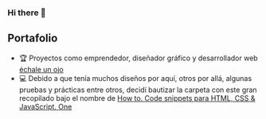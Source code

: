 ### Hi there 👋

<!--
**luisangelmaciel/luisangelmaciel** is a ✨ _special_ ✨ repository because its `README.md` (this file) appears on your GitHub profile.

Here are some ideas to get you started:

- 🔭 I’m currently working on ...
- 🌱 I’m currently learning ...
- 👯 I’m looking to collaborate on ...
- 🤔 I’m looking for help with ...
- 💬 Ask me about ...
- 📫 How to reach me: ...
- 😄 Pronouns: ...
- ⚡ Fun fact: ...
-->

## Portafolio
-  🏆 Proyectos como emprendedor, diseñador gráfico y desarrollador web  <a href="https://luisangelmaciel.github.io/luisangelmaciel" >échale un ojo</a>
-  💻 Debido a que tenía muchos diseños por aquí, otros por allá, algunas pruebas y prácticas entre otros, decidí bautizar la carpeta con este gran recopilado bajo el nombre de  <a href="https://luisangelmaciel.github.io/one" >How to. Code snippets para HTML, CSS & JavaScript. One</a> 
